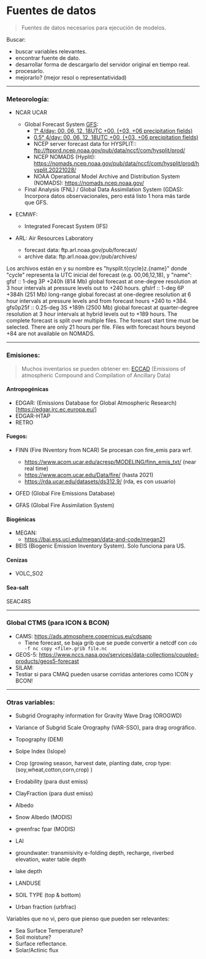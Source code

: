 # Fuentes de datos

> Fuentes de datos necesarios para ejecución de modelos.

Buscar:
- buscar variables relevantes.
- encontrar fuente de dato.
- desarrollar forma de descargarlo del servidor original en tiempo real.
- procesarlo.
- mejorarlo? (mejor resol o representatividad)

---
### Meteorología:

- NCAR UCAR
	+ Global Forecast System [GFS](https://www.nco.ncep.noaa.gov/pmb/products/gfs/):
		- [1°   4/day: 00, 06, 12, 18UTC  +00, (+03, +06 precipitation fields)](https://www.ncei.noaa.gov/data/global-forecast-system/access/grid-003-1.0-degree/analysis/)
		- [0.5° 4/day: 00, 06, 12, 18UTC  +00, (+03, +06 precipitation fields)](https://www.ncei.noaa.gov/data/global-forecast-system/access/grid-004-0.5-degree/analysis/)
		- NCEP server forecast data for HYSPLIT:: ftp://ftpprd.ncep.noaa.gov/pub/data/nccf/com/hysplit/prod/
		- NCEP NOMADS (Hyplit):                   https://nomads.ncep.noaa.gov/pub/data/nccf/com/hysplit/prod/hysplit.20221028/
		- NOAA Operational Model Archive and Distribution System (NOMADS): https://nomads.ncep.noaa.gov/
	+ Final Analysis (FNL) / Global Data Assimilation System (GDAS): Incorpora datos observacionales, pero está listo 1 hora más tarde que GFS.
- ECMWF:
	+ Integrated Forecast System (IFS)

- ARL: Air Resources Laboratory
	+ forecast data: ftp.arl.noaa.gov/pub/forecast/
	+ archive data: ftp.arl.noaa.gov:/pub/archives/ 

Los archivos están en
y su nombre es "hysplit.t{cycle}z.{name}" donde "cycle" representa la UTC inicial del forecast (e.g. 00,06,12,18), y "name":
	gfsf     :: 1-deg 3P +240h (814 Mb) global forecast at one-degree resolution at 3 hour intervals at pressure levels out to +240 hours.
	gfslrf   :: 1-deg 6P +384h (251 Mb) long-range global forecast at one-degree resolution at 6 hour intervals at pressure levels and from forecast hours +240 to +384.
	gfs0p25f :: 0.25-deg 3S +189h (2500 Mb) global forecast at quarter-degree resolution at 3 hour intervals at hybrid levels out to +189 hours. The complete forecast is split over multiple files. The forecast start time must be 	selected. There are only 21 hours per file. Files with forecast hours beyond +84 are not available on NOMADS.	

---

### Emisiones:	
> Muchos inventarios se pueden obtener en: [ECCAD]( https://eccad3.sedoo.fr/ ) (Emissions of atmospheric Compound and Compilation of Ancillary Data)


#### Antropogénicas
- EDGAR: (Emissions Database for Global Atmospheric Research)[https://edgar.jrc.ec.europa.eu/]
- EDGAR-HTAP  
- RETRO

#### Fuegos:
- FINN (Fire INventory from NCAR) Se procesan con fire_emis para wrf.
	- https://www.acom.ucar.edu/acresp/MODELING/finn_emis_txt/	(near real time)
	- https://www.acom.ucar.edu/Data/fire/				(hasta 2021)
	- https://rda.ucar.edu/datasets/ds312.9/ (rda, es con usuario)
- GFED (Global Fire Emissions Database)

- GFAS (Global Fire Assimilation System)

#### Biogénicas
-  MEGAN: 
	- https://bai.ess.uci.edu/megan/data-and-code/megan21 
-  BEIS (Biogenic Emission Inventory System). Solo funciona para US.

#### Cenizas
- VOLC_SO2

#### Sea-salt
  SEAC4RS  

---
### Global CTMS (para ICON & BCON)

- CAMS: https://ads.atmosphere.copernicus.eu/cdsapp
	+ Tiene forecast, se baja grib que se puede convertir a netcdf con `cdo -f nc copy <file>.grib file.nc`
- GEOS-5: https://www.nccs.nasa.gov/services/data-collections/coupled-products/geos5-forecast
- SILAM:
- Testiar si para CMAQ pueden usarse corridas anteriores como ICON y BCON!

---
### Otras variables:

- Subgrid Orography information for Gravity Wave Drag (OROGWD)
- Variance of Subgrid Scale Orography (VAR-SSO), para drag orográfico.
- Topography (DEM)
- Solpe Index (Islope)

- Crop (growing season, harvest date, planting date, crop type:(soy,wheat,cotton,corn,crop) )
- Erodability (para dust emiss)
- ClayFraction (para dust emiss)
- Albedo
- Snow Albedo (MODIS)
- greenfrac fpar (MODIS)
- LAI
- groundwater: transmisivity e-folding depth, recharge, riverbed elevation, water table depth
- lake depth
- LANDUSE 
- SOIL TYPE (top & bottom)
- Urban fraction (urbfrac)

Variables que no vi, pero que pienso que pueden ser relevantes:
- Sea Surface Temperature?
- Soil moisture?
- Surface reflectance.
- Solar/Actinic flux
